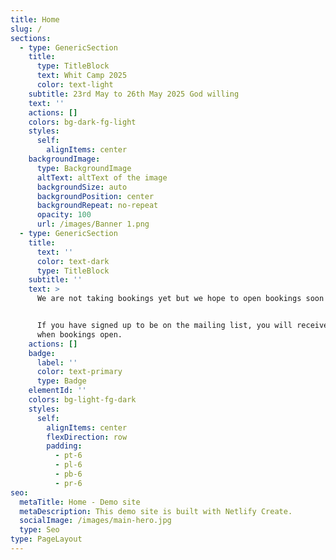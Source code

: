 ```yaml
---
title: Home
slug: /
sections:
  - type: GenericSection
    title:
      type: TitleBlock
      text: Whit Camp 2025
      color: text-light
    subtitle: 23rd May to 26th May 2025 God willing
    text: ''
    actions: []
    colors: bg-dark-fg-light
    styles:
      self:
        alignItems: center
    backgroundImage:
      type: BackgroundImage
      altText: altText of the image
      backgroundSize: auto
      backgroundPosition: center
      backgroundRepeat: no-repeat
      opacity: 100
      url: /images/Banner 1.png
  - type: GenericSection
    title:
      text: ''
      color: text-dark
      type: TitleBlock
    subtitle: ''
    text: >
      We are not taking bookings yet but we hope to open bookings soon in 2025. 


      If you have signed up to be on the mailing list, you will receive an email
      when bookings open.
    actions: []
    badge:
      label: ''
      color: text-primary
      type: Badge
    elementId: ''
    colors: bg-light-fg-dark
    styles:
      self:
        alignItems: center
        flexDirection: row
        padding:
          - pt-6
          - pl-6
          - pb-6
          - pr-6
seo:
  metaTitle: Home - Demo site
  metaDescription: This demo site is built with Netlify Create.
  socialImage: /images/main-hero.jpg
  type: Seo
type: PageLayout
---
```

